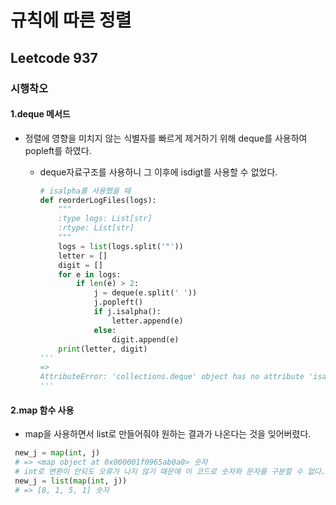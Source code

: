 # 규칙에 따른 정렬

## Leetcode 937

### 시행착오

#### 1.deque 메서드

- 정렬에 영향을 미치지 않는 식별자를 빠르게 제거하기 위해 deque를 사용하여 popleft를 하였다.

  - deque자료구조를 사용하니 그 이후에 isdigt를 사용할 수 없었다.

    ```python
    # isalpha를 사용했을 때
    def reorderLogFiles(logs):
        """
        :type logs: List[str]
        :rtype: List[str]
        """
        logs = list(logs.split('"'))
        letter = []
        digit = []
        for e in logs:
            if len(e) > 2:
                j = deque(e.split(' '))
                j.popleft()
                if j.isalpha():
                    letter.append(e)
                else:
                    digit.append(e)
        print(letter, digit)
    '''
    =>
    AttributeError: 'collections.deque' object has no attribute 'isalpha'
    '''
    ```

#### 2.map 함수 사용

- map을 사용하면서 list로 만들어줘야 원하는 결과가 나온다는 것을 잊어버렸다.

```python
 new_j = map(int, j)
 # => <map object at 0x000001f0965ab0a0> 숫자
 # int로 변환이 안되도 오류가 나지 않기 때문에 이 코드로 숫자와 문자를 구분할 수 없다.
 new_j = list(map(int, j))
 # => [8, 1, 5, 1] 숫자
```

